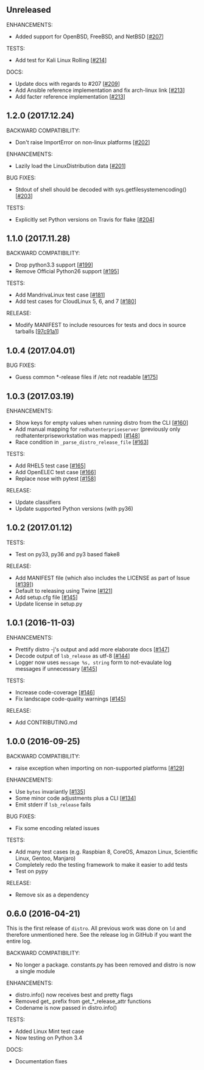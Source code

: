 ## Unreleased

ENHANCEMENTS:
* Added support for OpenBSD, FreeBSD, and NetBSD [[#207](https://github.com/nir0s/distro/issues/207)]

TESTS:
* Add test for Kali Linux Rolling [[#214](https://github.com/nir0s/distro/issues/214)]

DOCS:
* Update docs with regards to #207 [[#209](https://github.com/nir0s/distro/issues/209)]
* Add Ansible reference implementation and fix arch-linux link [[#213](https://github.com/nir0s/distro/issues/213)]
* Add facter reference implementation [[#213](https://github.com/nir0s/distro/issues/213)]

## 1.2.0 (2017.12.24)

BACKWARD COMPATIBILITY:
* Don't raise ImportError on non-linux platforms [[#202](https://github.com/nir0s/distro/issues/202)]

ENHANCEMENTS:
* Lazily load the LinuxDistribution data [[#201](https://github.com/nir0s/distro/issues/201)]

BUG FIXES:
* Stdout of shell should be decoded with sys.getfilesystemencoding() [[#203](https://github.com/nir0s/distro/issues/203)]

TESTS:
* Explicitly set Python versions on Travis for flake [[#204](https://github.com/nir0s/distro/issues/204)]


## 1.1.0 (2017.11.28)

BACKWARD COMPATIBILITY:
* Drop python3.3 support [[#199](https://github.com/nir0s/distro/issues/199)]
* Remove Official Python26 support [[#195](https://github.com/nir0s/distro/issues/195)]

TESTS:
* Add MandrivaLinux test case [[#181](https://github.com/nir0s/distro/issues/181)]
* Add test cases for CloudLinux 5, 6, and 7 [[#180](https://github.com/nir0s/distro/issues/180)]

RELEASE:
* Modify MANIFEST to include resources for tests and docs in source tarballs [[97c91a1](97c91a1)]

## 1.0.4 (2017.04.01)

BUG FIXES:
* Guess common *-release files if /etc not readable [[#175](https://github.com/nir0s/distro/issues/175)]

## 1.0.3 (2017.03.19)

ENHANCEMENTS:
* Show keys for empty values when running distro from the CLI [[#160](https://github.com/nir0s/distro/issues/160)]
* Add manual mapping for `redhatenterpriseserver` (previously only redhatenterpriseworkstation was mapped) [[#148](https://github.com/nir0s/distro/issues/148)]
* Race condition in `_parse_distro_release_file` [[#163](https://github.com/nir0s/distro/issues/163)]

TESTS:
* Add RHEL5 test case [[#165](https://github.com/nir0s/distro/issues/165)]
* Add OpenELEC test case [[#166](https://github.com/nir0s/distro/issues/166)]
* Replace nose with pytest [[#158](https://github.com/nir0s/distro/issues/158)]

RELEASE:
* Update classifiers
* Update supported Python versions (with py36)

## 1.0.2 (2017.01.12)

TESTS:
* Test on py33, py36 and py3 based flake8

RELEASE:
* Add MANIFEST file (which also includes the LICENSE as part of Issue [[#139](https://github.com/nir0s/distro/issues/139)])
* Default to releasing using Twine [[#121](https://github.com/nir0s/distro/issues/121)]
* Add setup.cfg file [[#145](https://github.com/nir0s/distro/issues/145)]
* Update license in setup.py

## 1.0.1 (2016-11-03)

ENHANCEMENTS:
* Prettify distro -j's output and add more elaborate docs [[#147](https://github.com/nir0s/distro/issues/147)]
* Decode output of `lsb_release` as utf-8 [[#144](https://github.com/nir0s/distro/issues/144)]
* Logger now uses `message %s, string` form to not-evaulate log messages if unnecessary [[#145](https://github.com/nir0s/distro/issues/145)]

TESTS:
* Increase code-coverage [[#146](https://github.com/nir0s/distro/issues/146)]
* Fix landscape code-quality warnings [[#145](https://github.com/nir0s/distro/issues/145)]

RELEASE:
* Add CONTRIBUTING.md

## 1.0.0 (2016-09-25)

BACKWARD COMPATIBILITY:
* raise exception when importing on non-supported platforms [[#129](https://github.com/nir0s/distro/issues/129)]

ENHANCEMENTS:
* Use `bytes` invariantly [[#135](https://github.com/nir0s/distro/issues/135)]
* Some minor code adjustments plus a CLI [[#134](https://github.com/nir0s/distro/issues/134)]
* Emit stderr if `lsb_release` fails

BUG FIXES:
* Fix some encoding related issues

TESTS:
* Add many test cases (e.g. Raspbian 8, CoreOS, Amazon Linux, Scientific Linux, Gentoo, Manjaro)
* Completely redo the testing framework to make it easier to add tests
* Test on pypy

RELEASE:
* Remove six as a dependency

## 0.6.0 (2016-04-21)

This is the first release of `distro`.
All previous work was done on `ld` and therefore unmentioned here. See the release log in GitHub if you want the entire log.

BACKWARD COMPATIBILITY:
* No longer a package. constants.py has been removed and distro is now a single module

ENHANCEMENTS:
* distro.info() now receives best and pretty flags
* Removed get_ prefix from get_*_release_attr functions
* Codename is now passed in distro.info()

TESTS:
* Added Linux Mint test case
* Now testing on Python 3.4

DOCS:
* Documentation fixes

